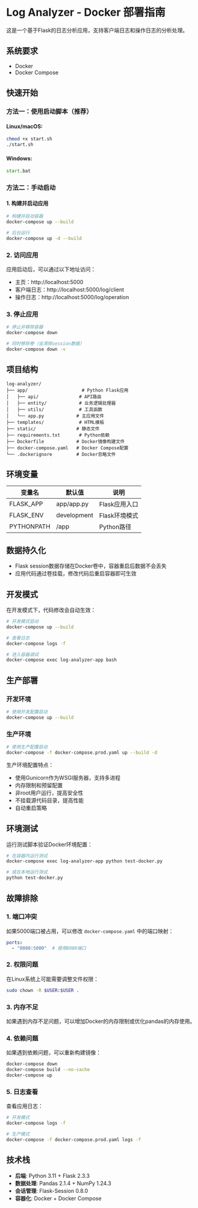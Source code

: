 # Log Analyzer - Docker 部署指南

这是一个基于Flask的日志分析应用，支持客户端日志和操作日志的分析处理。

## 系统要求

- Docker
- Docker Compose

## 快速开始

### 方法一：使用启动脚本（推荐）

#### Linux/macOS:
```bash
chmod +x start.sh
./start.sh
```

#### Windows:
```cmd
start.bat
```

### 方法二：手动启动

#### 1. 构建并启动应用

```bash
# 构建并启动容器
docker-compose up --build

# 后台运行
docker-compose up -d --build
```

### 2. 访问应用

应用启动后，可以通过以下地址访问：
- 主页：http://localhost:5000
- 客户端日志：http://localhost:5000/log/client
- 操作日志：http://localhost:5000/log/operation

### 3. 停止应用

```bash
# 停止并移除容器
docker-compose down

# 同时移除卷（会清除session数据）
docker-compose down -v
```

## 项目结构

```
log-analyzer/
├── app/                    # Python Flask应用
│   ├── api/               # API路由
│   ├── entity/            # 业务逻辑处理器
│   ├── utils/             # 工具函数
│   └── app.py            # 主应用文件
├── templates/             # HTML模板
├── static/               # 静态文件
├── requirements.txt       # Python依赖
├── Dockerfile            # Docker镜像构建文件
├── docker-compose.yaml   # Docker Compose配置
└── .dockerignore         # Docker忽略文件
```

## 环境变量

| 变量名 | 默认值 | 说明 |
|--------|--------|------|
| FLASK_APP | app/app.py | Flask应用入口 |
| FLASK_ENV | development | Flask环境模式 |
| PYTHONPATH | /app | Python路径 |

## 数据持久化

- Flask session数据存储在Docker卷中，容器重启后数据不会丢失
- 应用代码通过卷挂载，修改代码后重启容器即可生效

## 开发模式

在开发模式下，代码修改会自动生效：

```bash
# 开发模式启动
docker-compose up --build

# 查看日志
docker-compose logs -f

# 进入容器调试
docker-compose exec log-analyzer-app bash
```

## 生产部署

### 开发环境
```bash
# 使用开发配置启动
docker-compose up --build
```

### 生产环境
```bash
# 使用生产配置启动
docker-compose -f docker-compose.prod.yaml up --build -d
```

生产环境配置特点：
- 使用Gunicorn作为WSGI服务器，支持多进程
- 内存限制和预留配置
- 非root用户运行，提高安全性
- 不挂载源代码目录，提高性能
- 自动重启策略

## 环境测试

运行测试脚本验证Docker环境配置：

```bash
# 在容器内运行测试
docker-compose exec log-analyzer-app python test-docker.py

# 或在本地运行测试
python test-docker.py
```

## 故障排除

### 1. 端口冲突
如果5000端口被占用，可以修改 `docker-compose.yaml` 中的端口映射：
```yaml
ports:
  - "8080:5000"  # 使用8080端口
```

### 2. 权限问题
在Linux系统上可能需要调整文件权限：
```bash
sudo chown -R $USER:$USER .
```

### 3. 内存不足
如果遇到内存不足问题，可以增加Docker的内存限制或优化pandas的内存使用。

### 4. 依赖问题
如果遇到依赖问题，可以重新构建镜像：
```bash
docker-compose down
docker-compose build --no-cache
docker-compose up
```

### 5. 日志查看
查看应用日志：
```bash
# 开发模式
docker-compose logs -f

# 生产模式
docker-compose -f docker-compose.prod.yaml logs -f
```

## 技术栈

- **后端**: Python 3.11 + Flask 2.3.3
- **数据处理**: Pandas 2.1.4 + NumPy 1.24.3
- **会话管理**: Flask-Session 0.8.0
- **容器化**: Docker + Docker Compose 
